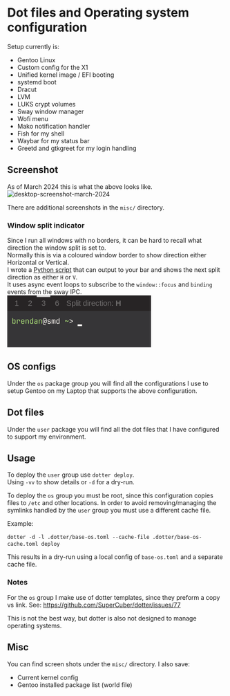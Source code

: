 # Dot files and Operating system configuration

Setup currently is:
* Gentoo Linux
* Custom config for the X1
* Unified kernel image / EFI booting
* systemd boot
* Dracut
* LVM
* LUKS crypt volumes
* Sway window manager
* Wofi menu
* Mako notification handler
* Fish for my shell
* Waybar for my status bar
* Greetd and gtkgreet for my login handling

## Screenshot

As of March 2024 this is what the above looks like.
![desktop-screenshot-march-2024](https://github.com/brendanhoran/dotfiles-dotter/assets/3905013/e110ddd6-2732-4092-919f-5b9cd22395f1)

There are additional screenshots in the `misc/` directory.

### Window split indicator

Since I run all windows with no borders, it can be hard to recall what direction the window split is set to.   
Normally this is via a coloured window border to show direction either Horizontal or Vertical.   
I wrote a [Python script](ihttps://github.com/brendanhoran/dotfiles-dotter/blob/main/my-scripts/sway_window_split_indicator.py) that can output to your bar and shows the next split direction as either `H` or `V`.    
It uses async event loops to subscribe to the `window::focus` and `binding` events from the sway IPC.   
![Split Indicator](https://raw.githubusercontent.com/brendanhoran/dotfiles-dotter/main/misc/window_split_indicator.png)


## OS configs

Under the `os` package group you will find all the configurations I use to setup Gentoo on my Laptop that supports the above configuration.

## Dot files

Under the `user` package you will find all the dot files that I have configured to support my environment.

## Usage

To deploy the `user` group use `dotter deploy`.     
Using `-vv` to show details or `-d` for a dry-run.

To deploy the `os` group you must be root, since this configuration copies files to `/etc` and other locations.
In order to avoid removing/managing the symlinks handled by the `user` group you must use a different cache file.

Example:
```
dotter -d -l .dotter/base-os.toml --cache-file .dotter/base-os-cache.toml deploy
```
This results in a dry-run using a local config of `base-os.toml` and a separate cache file.

### Notes

For the `os` group I make use of dotter templates, since they preform a copy vs link.
See:
https://github.com/SuperCuber/dotter/issues/77

This is not the best way, but dotter is also not designed to manage operating systems.

## Misc
You can find screen shots under the `misc/` directory.
I also save:
* Current kernel config
* Gentoo installed package list (world file)
